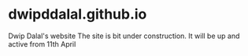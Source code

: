 # dwipddalal.github.io
Dwip Dalal's website
The site is bit under construction. It will be up and active from 11th April
